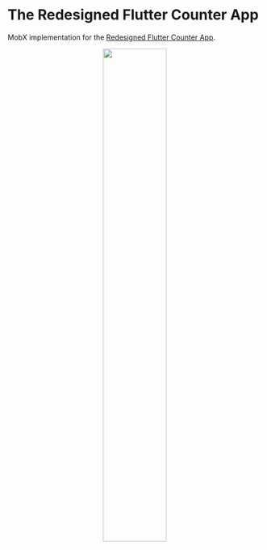 # The Redesigned Flutter Counter App
MobX implementation for the [Redesigned Flutter Counter App](https://github.com/TheWCKD/blocFromHeroToWizard/tree/main/%231%20-%20The%20New%20Counter%20App).

<p align="center">
  <img width=50% src="https://user-images.githubusercontent.com/28132516/198865761-728962e3-aed2-4b63-b631-904bf79a6f2d.gif">
</p>
